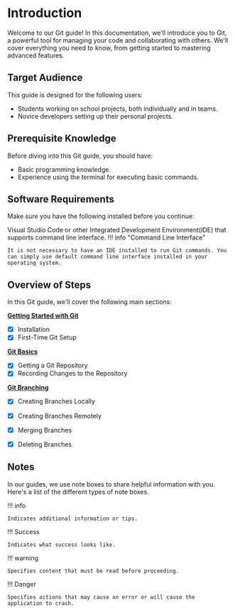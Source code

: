 # Introduction
Welcome to our Git guide! In this documentation, we'll introduce you to Git, a powerful tool for managing your code and collaborating with others. We'll cover everything you need to know, from getting started to mastering advanced features.

## Target Audience
This guide is designed for the following users:

- Students working on school projects, both individually and in teams.
- Novice developers setting up their personal projects.

## Prerequisite Knowledge
Before diving into this Git guide, you should have:

- Basic programming knowledge.
- Experience using the terminal for executing basic commands.

## Software Requirements
Make sure you have the following installed before you continue:

Visual Studio Code or other Integrated Development Environment(IDE) that supports command line interface.
!!! info "Command Line Interface"

    It is not necessary to have an IDE installed to run Git commands. You can simply use default command line interface installed in your operating system.

## Overview of Steps
In this Git guide, we'll cover the following main sections:

**[Getting Started with Git](getting-started-with-git.md)**

- [x] Installation
- [x] First-Time Git Setup

**[Git Basics](git-basics.md)**

- [x] Getting a Git Repository
- [x] Recording Changes to the Repository

**[Git Branching](git-branching.md)**

- [x] Creating Branches Locally
- [x] Creating Branches Remotely
- [x] Merging Branches
- [x] Deleting Branches


## Notes
In our guides, we use note boxes to share helpful information with you. Here's a list of the different types of note boxes.

!!! info

    Indicates additional information or tips.

!!! Success

    Indicates what success looks like.

!!! warning

    Specifies content that must be read before proceeding.

!!! Danger

    Specifies actions that may cause an error or will cause the application to crash.